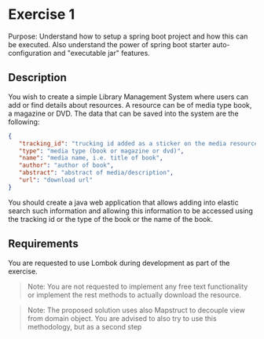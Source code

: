# Exercise 1

Purpose: Understand how to setup a spring boot project and how this can be executed. Also understand the power of spring boot starter auto-configuration  and "executable jar" features.



## Description

You wish to create a simple Library Management System where users can add or find details about resources.  A resource can be of media type book, a magazine or DVD. The data that can be saved into the system are the following:

```json
{
   "tracking_id": "trucking id added as a sticker on the media resource",
   "type": "media type (book or magazine or dvd)",
   "name": "media name, i.e. title of book",
   "author": "author of book",
   "abstract": "abstract of media/description",
   "url": "download url"
}
```

You should create a java web application that allows adding into elastic search such information and allowing this information to be accessed using the tracking id or the type of the book or the name of the book.

## Requirements 

You are requested to use Lombok during development as part of the exercise.

> Note: You are not requested to implement any free text functionality or implement the rest methods to actually download the resource.

> Note: The proposed solution uses also Mapstruct to decouple view from domain object. You are advised to also try to use this methodology, but as a second step 